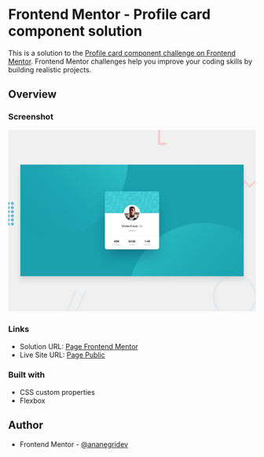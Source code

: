 # Frontend Mentor - Profile card component solution

This is a solution to the [Profile card component challenge on Frontend Mentor](https://www.frontendmentor.io/challenges/profile-card-component-cfArpWshJ). Frontend Mentor challenges help you improve your coding skills by building realistic projects. 

## Overview

### Screenshot

![Design preview for the Profile card component coding challenge](./design/desktop-preview.jpg)

### Links

- Solution URL: [Page Frontend Mentor]()
- Live Site URL: [Page Public](https://frontendmentor-profile-card-component-main-nu.vercel.app/)

### Built with

- CSS custom properties
- Flexbox

## Author

- Frontend Mentor - [@ananegridev](https://www.frontendmentor.io/profile/ananegridev)
